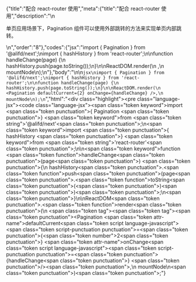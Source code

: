 {"title":"配合 react-router 使用","meta":{"title":"配合 react-router 使用","description":"\n<p>单页应用场景下，Pagination 组件可以使用外部跳转的方法来实现单页内部跳转。</p>\n","order":"8"},"codes":{"jsx":"import { Pagination } from '@alifd/next';\nimport { hashHistory } from 'react-router';\n\nfunction handleChange(page) {\n    hashHistory.push(page.toString());\n}\n\nReactDOM.render(\n    <Pagination defaultCurrent={2} onChange={handleChange} />,\n    mountNode\n);\n"},"body":"\n\n````jsx\nimport { Pagination } from '@alifd/next';\nimport { hashHistory } from 'react-router';\n\nfunction handleChange(page) {\n    hashHistory.push(page.toString());\n}\n\nReactDOM.render(\n    <Pagination defaultCurrent={2} onChange={handleChange} />,\n    mountNode\n);\n````","html":"<script>(function(){'use strict';\n\nvar _next = require('@alifd/next');\n\nvar _reactRouter = require('react-router');\n\nfunction handleChange(page) {\n    _reactRouter.hashHistory.push(page.toString());\n}\n\nReactDOM.render(React.createElement(_next.Pagination, { defaultCurrent: 2, onChange: handleChange }), mountNode);})()</script><div class=\"highlight\"><pre class=\"language-jsx\"><code class=\"language-jsx\"><span class=\"token keyword\">import</span> <span class=\"token punctuation\">{</span> Pagination <span class=\"token punctuation\">}</span> <span class=\"token keyword\">from</span> <span class=\"token string\">'@alifd/next'</span><span class=\"token punctuation\">;</span>\n<span class=\"token keyword\">import</span> <span class=\"token punctuation\">{</span> hashHistory <span class=\"token punctuation\">}</span> <span class=\"token keyword\">from</span> <span class=\"token string\">'react-router'</span><span class=\"token punctuation\">;</span>\n\n<span class=\"token keyword\">function</span> <span class=\"token function\">handleChange</span><span class=\"token punctuation\">(</span>page<span class=\"token punctuation\">)</span> <span class=\"token punctuation\">{</span>\n    hashHistory<span class=\"token punctuation\">.</span><span class=\"token function\">push</span><span class=\"token punctuation\">(</span>page<span class=\"token punctuation\">.</span><span class=\"token function\">toString</span><span class=\"token punctuation\">(</span><span class=\"token punctuation\">)</span><span class=\"token punctuation\">)</span><span class=\"token punctuation\">;</span>\n<span class=\"token punctuation\">}</span>\n\nReactDOM<span class=\"token punctuation\">.</span><span class=\"token function\">render</span><span class=\"token punctuation\">(</span>\n    <span class=\"token tag\"><span class=\"token tag\"><span class=\"token punctuation\">&lt;</span>Pagination</span> <span class=\"token attr-name\">defaultCurrent</span><span class=\"token script language-javascript\"><span class=\"token script-punctuation punctuation\">=</span><span class=\"token punctuation\">{</span><span class=\"token number\">2</span><span class=\"token punctuation\">}</span></span> <span class=\"token attr-name\">onChange</span><span class=\"token script language-javascript\"><span class=\"token script-punctuation punctuation\">=</span><span class=\"token punctuation\">{</span>handleChange<span class=\"token punctuation\">}</span></span> <span class=\"token punctuation\">/></span></span><span class=\"token punctuation\">,</span>\n    mountNode\n<span class=\"token punctuation\">)</span><span class=\"token punctuation\">;</span></code></pre></div>"}